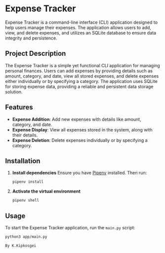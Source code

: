 # Expense Tracker

Expense Tracker is a command-line interface (CLI) application designed to help users manage their expenses. The application allows users to add, view, and delete expenses, and utilizes an SQLite database to ensure data integrity and persistence.


## Project Description

The Expense Tracker is a simple yet functional CLI application for managing personal finances. Users can add expenses by providing details such as amount, category, and date, view all stored expenses, and delete expenses either individually or by specifying a category. The application uses SQLite for storing expense data, providing a reliable and persistent data storage solution.

## Features

- **Expense Addition**: Add new expenses with details like amount, category, and date.
- **Expense Display**: View all expenses stored in the system, along with their details.
- **Expense Deletion**: Delete expenses individually or by specifying a category.

## Installation
  
1. **Install dependencies**
    Ensure you have [Pipenv](https://pipenv.pypa.io/en/latest/) installed. Then run:
    ```bash
    pipenv install
    ```

2. **Activate the virtual environment**
    ```bash
    pipenv shell
    ```

## Usage

To start the Expense Tracker application, run the `main.py` script:

```bash
python3 app/main.py

By K.Kipkosgei
